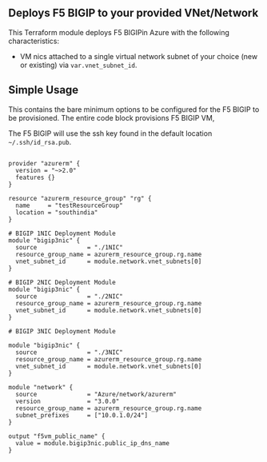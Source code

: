 ## Deploys F5 BIGIP to your provided VNet/Network

This Terraform module deploys F5 BIGIPin Azure with the following characteristics:

- VM nics attached to a single virtual network subnet of your choice (new or existing) via `var.vnet_subnet_id`.

## Simple Usage

This contains the bare minimum options to be configured for the F5 BIGIP to be provisioned.  The entire code block provisions F5 BIGIP VM,

The F5 BIGIP will use the ssh key found in the default location `~/.ssh/id_rsa.pub`.

```hcl

provider "azurerm" {
  version = "~>2.0"
  features {}
}

resource "azurerm_resource_group" "rg" {
  name     = "testResourceGroup"
  location = "southindia"
}

# BIGIP 1NIC Deployment Module
module "bigip3nic" {
  source              = "./1NIC"
  resource_group_name = azurerm_resource_group.rg.name
  vnet_subnet_id      = module.network.vnet_subnets[0]
}

# BIGIP 2NIC Deployment Module
module "bigip3nic" {
  source              = "./2NIC"
  resource_group_name = azurerm_resource_group.rg.name
  vnet_subnet_id      = module.network.vnet_subnets[0]
}

# BIGIP 3NIC Deployment Module

module "bigip3nic" {
  source              = "./3NIC"
  resource_group_name = azurerm_resource_group.rg.name
  vnet_subnet_id      = module.network.vnet_subnets[0]
}

module "network" {
  source              = "Azure/network/azurerm"
  version             = "3.0.0"
  resource_group_name = azurerm_resource_group.rg.name
  subnet_prefixes     = ["10.0.1.0/24"]
}

output "f5vm_public_name" {
  value = module.bigip3nic.public_ip_dns_name
}

```